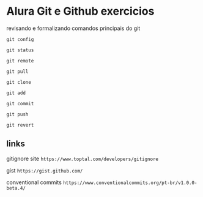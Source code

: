 # Alura Git e Github exercicios

revisando e formalizando comandos principais do git

`git config`

`git status`

`git remote`

`git pull`

`git clone`

`git add `

`git commit`

`git push`

`git revert`

## links

gitignore site `https://www.toptal.com/developers/gitignore`

gist `https://gist.github.com/`

conventional commits `https://www.conventionalcommits.org/pt-br/v1.0.0-beta.4/`

